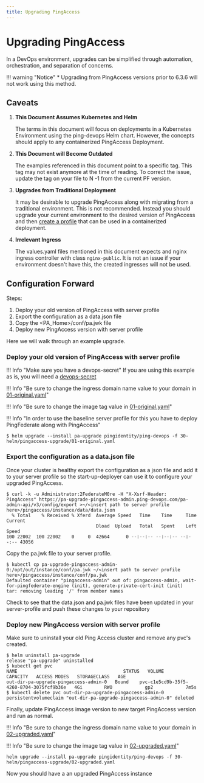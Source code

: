 ```yaml
---
title: Upgrading PingAccess
---
```


# Upgrading PingAccess

In a DevOps environment, upgrades can be simplified through automation, orchestration, and separation of concerns.

!!! warning "Notice"
    * Upgrading from PingAccess versions prior to 6.3.6 will not work using this method.

## Caveats

1.  **This Document Assumes Kubernetes and Helm**

    The terms in this document will focus on deployments in a Kubernetes Environment using the ping-devops Helm chart. However, the concepts should apply to any containerized PingAccess Deployment.

1.  **This Document will Become Outdated**

    The examples referenced in this document point to a specific tag. This tag may not exist anymore at the time of reading. To correct the issue, update the tag on your file to N -1 from the current PF version. 

1.  **Upgrades from Traditional Deployment**

    It may be desirable to upgrade PingAccess along with migrating from a traditional environment. This is not recommended. Instead you should upgrade your current environment to the desired version of PingAccess and then [create a profile](./buildPingAccessProfile.md) that can be used in a containerized deployment.

1.  **Irrelevant Ingress**

    The values.yaml files mentioned in this document expects and nginx ingress controller with class `nginx-public`. It is not an issue if your environment doesn't have this, the created ingresses will not be used.

## Configuration Forward

Steps:

1.  Deploy your old version of PingAccess with server profile
1.  Export the configuration as a data.json file
1.  Copy the <PA_Home>/conf/pa.jwk file
1.  Deploy new PingAccess version with server profile

Here we will walk through an example upgrade.


### Deploy your old version of PingAccess with server profile

!!! Info "Make sure you have a devops-secret"
If you are using this example as is, you will need a [devops-secret](../how-to/devopsUserKey.md#for-kubernetes)

!!! Info "Be sure to change the ingress domain name value to your domain in [01-original.yaml](https://raw.githubusercontent.com/pingidentity/pingidentity-devops-getting-started/master/30-helm/pingaccess-upgrade/01-original.yaml)"

!!! Info "Be sure to change the image tag value in [01-original.yaml](https://raw.githubusercontent.com/pingidentity/pingidentity-devops-getting-started/master/30-helm/pingaccess-upgrade/01-original.yaml)"

!!! Info "In order to use the baseline server profile for this you have to deploy PingFederate along with PingAccess"

```
$ helm upgrade --install pa-upgrade pingidentity/ping-devops -f 30-helm/pingaccess-upgrade/01-original.yaml
```

### Export the configuration as a data.json file

Once your cluster is healthy export the configuration as a json file and add it to your server profile so the start-up-deployer can use it to configure your upgraded PingAccess.

```
$ curl -k -u Administrator:2FederateM0re -H "X-Xsrf-Header: PingAccess" https://pa-upgrade-pingaccess-admin.ping-devops.com/pa-admin-api/v3/config/export >~/<insert path to server profile here>/pingaccess/instance/data/data.json
  % Total    % Received % Xferd  Average Speed   Time    Time     Time  Current
                                 Dload  Upload   Total   Spent    Left  Speed
100 22002  100 22002    0     0  42664      0 --:--:-- --:--:-- --:--:-- 43056
```

Copy the pa.jwk file to your server profile.

```
$ kubectl cp pa-upgrade-pingaccess-admin-0:/opt/out/instance/conf/pa.jwk ~/<insert path to server profile here>/pingaccess/instance/conf/pa.jwk
Defaulted container "pingaccess-admin" out of: pingaccess-admin, wait-for-pingfederate-engine (init), generate-private-cert-init (init)
tar: removing leading '/' from member names
```

Check to see that the data.json and pa.jwk files have been updated in your server-profile and push these changes to your repository

### Deploy new PingAccess version with server profile

Make sure to uninstall your old Ping Access cluster and remove any pvc's created.

```
$ helm uninstall pa-upgrade
release "pa-upgrade" uninstalled
$ kubectl get pvc
NAME                                       STATUS   VOLUME                                     CAPACITY   ACCESS MODES   STORAGECLASS   AGE
out-dir-pa-upgrade-pingaccess-admin-0   Bound    pvc-c1e5cd9b-35f5-4260-8704-3075fcf9b36e   4Gi        RWO            gp2            7m5s
$ kubectl delete pvc out-dir-pa-upgrade-pingaccess-admin-0
persistentvolumeclaim "out-dir-pa-upgrade-pingaccess-admin-0" deleted
```

Finally, update PingAccess image version to new target PingAccess version and run as normal.

!!! Info "Be sure to change the ingress domain name value to your domain in [02-upgraded.yaml](https://raw.githubusercontent.com/pingidentity/pingidentity-devops-getting-started/master/30-helm/pingaccess-upgrade/02-upgraded.yaml)"

!!! Info "Be sure to change the image tag value in [02-upgraded.yaml](https://raw.githubusercontent.com/pingidentity/pingidentity-devops-getting-started/master/30-helm/pingaccess-upgrade/02-upgraded.yaml)"

```
helm upgrade --install pa-upgrade pingidentity/ping-devops -f 30-helm/pingaccess-upgrade/02-upgraded.yaml
```

Now you should have a an upgraded PingAccess instance